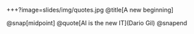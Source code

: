 +++?image=slides/img/quotes.jpg
@title[A new beginning]

@snap[midpoint]
@quote[AI is the new IT](Dario Gil)
@snapend

